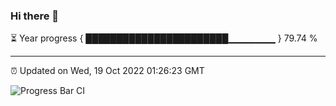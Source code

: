 ### Hi there 👋

⏳ Year progress { ███████████████████████▁▁▁▁▁▁▁ } 79.74 %

---

⏰ Updated on Wed, 19 Oct 2022 01:26:23 GMT

![Progress Bar CI](https://github.com/liununu/liununu/workflows/Progress%20Bar%20CI/badge.svg)

